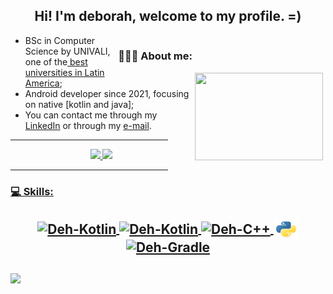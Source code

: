  
<h2 align="center">Hi! I'm deborah, welcome to my profile. =) </h2> 
<div align="left">
<body>
<img src="https://images.unsplash.com/photo-1589652717521-10c0d092dea9?ixlib=rb-1.2.1&ixid=MnwxMjA3fDB8MHxwaG90by1wYWdlfHx8fGVufDB8fHx8&auto=format&fit=crop&w=1170&q=80" height= "140" width="205" align="right" hspace="4" vspace="60"/>
<h3 style="float:right;">👩🏻‍🎓 About me:</h3>

 <ul>
<li>BSc in Computer Science by UNIVALI, one of the<a href="https://www.timeshighereducation.com/world-university-rankings/university-vale-do-itajai"> best universities in Latin America</a>;</li>
<li>Android developer since 2021, focusing on native [kotlin and java]; </li>
<li>You can contact me through my <a href="https://www.linkedin.com/in/deboraheinig/">LinkedIn</a> or through my <a href = "mailto: deborah_heinig@edu.univali.br">e-mail</a>.</li>
</ul>
</body>
 


<hr style="width:50%", size="3", color=black>  
  <div align="center">
  <a href="https://github.com/deboraheinig">
  <img height="150em" src="https://github-readme-stats.vercel.app/api?username=deboraheinig&show_icons=true&theme=synthwave&include_all_commits=true&count_private=true"/>
  <img height="150em" src="https://github-readme-stats.vercel.app/api/top-langs/?username=deboraheinig&layout=compact&langs_count=7&theme=synthwave"/>
</div>
   <hr style="width:50%", size="3", color=black>  

 <div align="left">
<h3 align="left"> 💻 Skills: </h3> 
 <h2 align="center"/>
   <img align="center" alt="Deh-Kotlin" height="30" width="40" src="https://cdn.jsdelivr.net/gh/devicons/devicon/icons/kotlin/kotlin-original.svg">
   <img align="center" alt="Deh-Kotlin" height="30" width="40" src="https://cdn.jsdelivr.net/gh/devicons/devicon/icons/android/android-plain.svg">
    <img align="center" alt="Deh-C++" height="30" width="40" src="https://cdn.jsdelivr.net/gh/devicons/devicon/icons/cplusplus/cplusplus-original.svg">
   <img align="center" alt="Deh-Python" height="30" width="40" src="https://raw.githubusercontent.com/devicons/devicon/master/icons/python/python-original.svg">
  <img align="center" alt="Deh-Gradle" height="30" width="40" src="https://cdn.jsdelivr.net/gh/devicons/devicon/icons/gradle/gradle-plain.svg">
</div>


 <h2 align="center"> </h2> 
 <div align="left">
  <a href="https://www.linkedin.com/in/deboraheinig/" target="_blank"><img src="https://img.shields.io/badge/-LinkedIn-%230077B5?style=for-the-badge&logo=linkedin&logoColor=white" target="_blank"></a> 
  </div>

